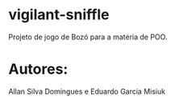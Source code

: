# vigilant-sniffle
Projeto de jogo de Bozó para a matéria de POO.

# Autores:
Allan Silva Domingues e Eduardo Garcia Misiuk

